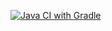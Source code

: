 [![Java CI with Gradle](https://github.com/min429/english-conversation-server/actions/workflows/gradle.yml/badge.svg)](https://github.com/min429/english-conversation-server/actions/workflows/gradle.yml)
